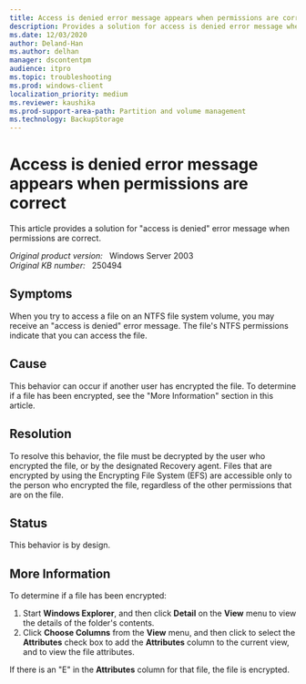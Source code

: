 ```yaml
---
title: Access is denied error message appears when permissions are correct
description: Provides a solution for access is denied error message when permissions are correct.
ms.date: 12/03/2020
author: Deland-Han
ms.author: delhan 
manager: dscontentpm
audience: itpro
ms.topic: troubleshooting
ms.prod: windows-client
localization_priority: medium
ms.reviewer: kaushika
ms.prod-support-area-path: Partition and volume management
ms.technology: BackupStorage
---
```

# Access is denied error message appears when permissions are correct

This article provides a solution for "access is denied" error message when permissions are correct.

_Original product version:_ &nbsp; Windows Server 2003  
_Original KB number:_ &nbsp; 250494

## Symptoms

When you try to access a file on an NTFS file system volume, you may receive an "access is denied" error message. The file's NTFS permissions indicate that you can access the file.

## Cause

This behavior can occur if another user has encrypted the file. To determine if a file has been encrypted, see the "More Information" section in this article.

## Resolution

To resolve this behavior, the file must be decrypted by the user who encrypted the file, or by the designated Recovery agent. Files that are encrypted by using the Encrypting File System (EFS) are accessible only to the person who encrypted the file, regardless of the other permissions that are on the file.

## Status

This behavior is by design.

## More Information

To determine if a file has been encrypted:

1. Start **Windows Explorer**, and then click **Detail** on the **View** menu to view the details of the folder's contents.
2. Click **Choose Columns** from the **View** menu, and then click to select the **Attributes** check box to add the **Attributes** column to the current view, and to view the file attributes.

If there is an "E" in the **Attributes** column for that file, the file is encrypted.
